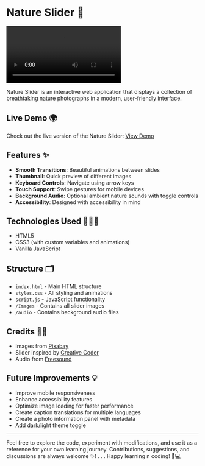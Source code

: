 # Nature Slider 🍃

![](./Images/solution.mp4)

Nature Slider is an interactive web application that displays a collection of breathtaking nature photographs in a modern, user-friendly interface.

## Live Demo 🌍

Check out the live version of the Nature Slider: [View Demo](https://nature-slider-hb.netlify.app/)

## Features ✨

- **Smooth Transitions**: Beautiful animations between slides
- **Thumbnail**: Quick preview of different images
- **Keyboard Controls**: Navigate using arrow keys
- **Touch Support**: Swipe gestures for mobile devices
- **Background Audio**: Optional ambient nature sounds with toggle controls
- **Accessibility**: Designed with accessibility in mind

## Technologies Used 👩🏽‍💻

- HTML5
- CSS3 (with custom variables and animations)
- Vanilla JavaScript

## Structure 🗂️

- `index.html` - Main HTML structure
- `styles.css` - All styling and animations
- `script.js` - JavaScript functionality
- `/Images` - Contains all slider images
- `/audio` - Contains background audio files

## Credits 🙏🏾

- Images from [Pixabay](https://pixabay.com)
- Slider inspired by [Creative Coder](https://www.youtube.com/@CreativeJSCoder)
- Audio from [Freesound](https://freesound.org)

## Future Improvements 💡

- Improve mobile responsiveness
- Enhance accessibility features
- Optimize image loading for faster performance
- Create caption translations for multiple languages
- Create a photo information panel with metadata
- Add dark/light theme toggle

---

Feel free to explore the code, experiment with modifications, and use it as a reference for your own learning journey. Contributions, suggestions, and discussions are always welcome ✨!
.
.
.
Happy learning n coding! 🚀💻
